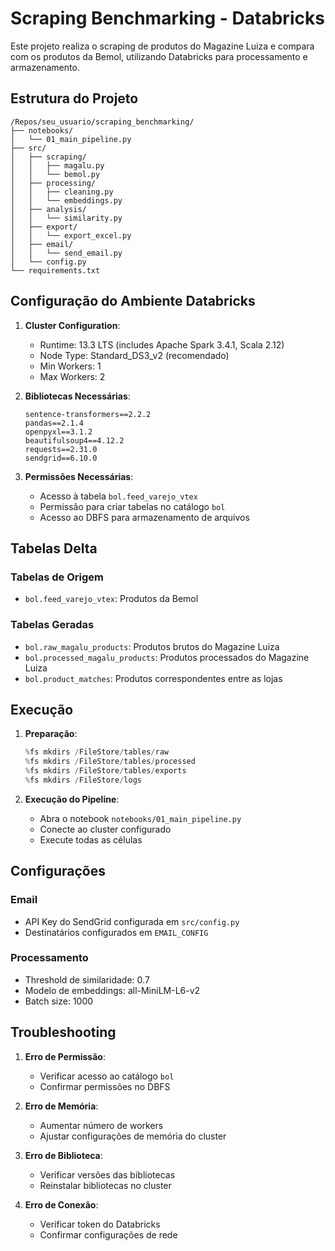 # Scraping Benchmarking - Databricks

Este projeto realiza o scraping de produtos do Magazine Luiza e compara com os produtos da Bemol, utilizando Databricks para processamento e armazenamento.

## Estrutura do Projeto

```
/Repos/seu_usuario/scraping_benchmarking/
├── notebooks/
│   └── 01_main_pipeline.py
├── src/
│   ├── scraping/
│   │   ├── magalu.py
│   │   └── bemol.py
│   ├── processing/
│   │   ├── cleaning.py
│   │   └── embeddings.py
│   ├── analysis/
│   │   └── similarity.py
│   ├── export/
│   │   └── export_excel.py
│   ├── email/
│   │   └── send_email.py
│   └── config.py
└── requirements.txt
```

## Configuração do Ambiente Databricks

1. **Cluster Configuration**:
   - Runtime: 13.3 LTS (includes Apache Spark 3.4.1, Scala 2.12)
   - Node Type: Standard_DS3_v2 (recomendado)
   - Min Workers: 1
   - Max Workers: 2

2. **Bibliotecas Necessárias**:
   ```
   sentence-transformers==2.2.2
   pandas==2.1.4
   openpyxl==3.1.2
   beautifulsoup4==4.12.2
   requests==2.31.0
   sendgrid==6.10.0
   ```

3. **Permissões Necessárias**:
   - Acesso à tabela `bol.feed_varejo_vtex`
   - Permissão para criar tabelas no catálogo `bol`
   - Acesso ao DBFS para armazenamento de arquivos

## Tabelas Delta

### Tabelas de Origem
- `bol.feed_varejo_vtex`: Produtos da Bemol

### Tabelas Geradas
- `bol.raw_magalu_products`: Produtos brutos do Magazine Luiza
- `bol.processed_magalu_products`: Produtos processados do Magazine Luiza
- `bol.product_matches`: Produtos correspondentes entre as lojas

## Execução

1. **Preparação**:
   ```python
   %fs mkdirs /FileStore/tables/raw
   %fs mkdirs /FileStore/tables/processed
   %fs mkdirs /FileStore/tables/exports
   %fs mkdirs /FileStore/logs
   ```

2. **Execução do Pipeline**:
   - Abra o notebook `notebooks/01_main_pipeline.py`
   - Conecte ao cluster configurado
   - Execute todas as células

## Configurações

### Email
- API Key do SendGrid configurada em `src/config.py`
- Destinatários configurados em `EMAIL_CONFIG`

### Processamento
- Threshold de similaridade: 0.7
- Modelo de embeddings: all-MiniLM-L6-v2
- Batch size: 1000

## Troubleshooting

1. **Erro de Permissão**:
   - Verificar acesso ao catálogo `bol`
   - Confirmar permissões no DBFS

2. **Erro de Memória**:
   - Aumentar número de workers
   - Ajustar configurações de memória do cluster

3. **Erro de Biblioteca**:
   - Verificar versões das bibliotecas
   - Reinstalar bibliotecas no cluster

4. **Erro de Conexão**:
   - Verificar token do Databricks
   - Confirmar configurações de rede
